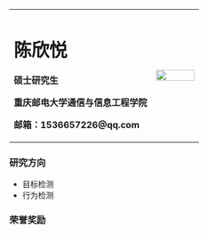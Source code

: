 <table border="0">
  <tr>
    <td width="75%">
      <h1>陈欣悦</h1>
      <p><b>硕士研究生</b></p>
      <p><b>重庆邮电大学通信与信息工程学院</b></p>
      <p><b>邮箱：1536657226@qq.com</b></p>
    </td>
    <td width="25%">
      <img src="/2寸 DSC_1940.jpg" width="100%"> 
    </td>
  </tr>
</table>

### 研究方向
- 目标检测
- 行为检测

### 荣誉奖励
